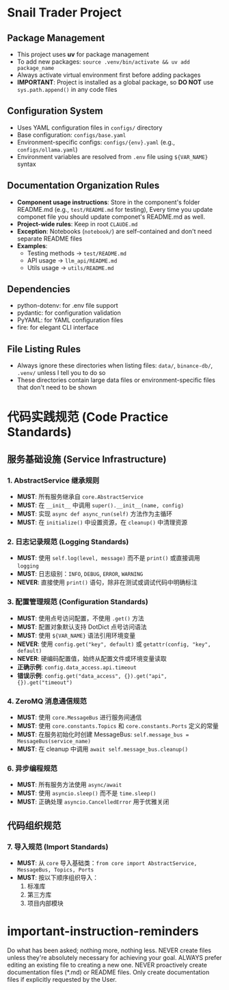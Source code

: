 # Snail Trader Project

## Package Management
- This project uses **uv** for package management
- To add new packages: `source .venv/bin/activate && uv add package_name`
- Always activate virtual environment first before adding packages
- **IMPORTANT**: Project is installed as a global package, so **DO NOT** use `sys.path.append()` in any code files

## Configuration System
- Uses YAML configuration files in `configs/` directory
- Base configuration: `configs/base.yaml`
- Environment-specific configs: `configs/{env}.yaml` (e.g., `configs/ollama.yaml`)
- Environment variables are resolved from `.env` file using `${VAR_NAME}` syntax

## Documentation Organization Rules
- **Component usage instructions**: Store in the component's folder README.md (e.g., `test/README.md` for testing), Every time you update componet file you should update componet's README.md as well.
- **Project-wide rules**: Keep in root `CLAUDE.md` 
- **Exception**: Notebooks (`notebook/`) are self-contained and don't need separate README files
- **Examples**: 
  - Testing methods → `test/README.md`
  - API usage → `llm_api/README.md`
  - Utils usage → `utils/README.md`

## Dependencies
- python-dotenv: for .env file support
- pydantic: for configuration validation
- PyYAML: for YAML configuration files
- fire: for elegant CLI interface

## File Listing Rules
- Always ignore these directories when listing files: `data/`, `binance-db/`, `.venv/` unless I tell you to do so
- These directories contain large data files or environment-specific files that don't need to be shown

# 代码实践规范 (Code Practice Standards)

## 服务基础设施 (Service Infrastructure)

### 1. AbstractService 继承规则
- **MUST**: 所有服务继承自 `core.AbstractService`
- **MUST**: 在 `__init__` 中调用 `super().__init__(name, config)`
- **MUST**: 实现 `async def async_run(self)` 方法作为主循环
- **MUST**: 在 `initialize()` 中设置资源，在 `cleanup()` 中清理资源

### 2. 日志记录规范 (Logging Standards)
- **MUST**: 使用 `self.log(level, message)` 而不是 `print()` 或直接调用 `logging`
- **MUST**: 日志级别：`INFO`, `DEBUG`, `ERROR`, `WARNING`
- **NEVER**: 直接使用 `print()` 语句，除非在测试或调试代码中明确标注

### 3. 配置管理规范 (Configuration Standards)
- **MUST**: 使用点号访问配置，不使用 `.get()` 方法
- **MUST**: 配置对象默认支持 DotDict 点号访问语法
- **MUST**: 使用 `${VAR_NAME}` 语法引用环境变量
- **NEVER**: 使用 `config.get("key", default)` 或 `getattr(config, "key", default)`
- **NEVER**: 硬编码配置值，始终从配置文件或环境变量读取
- **正确示例**: `config.data_access.api.timeout`
- **错误示例**: `config.get("data_access", {}).get("api", {}).get("timeout")`

### 4. ZeroMQ 消息通信规范
- **MUST**: 使用 `core.MessageBus` 进行服务间通信
- **MUST**: 使用 `core.constants.Topics` 和 `core.constants.Ports` 定义的常量
- **MUST**: 在服务初始化时创建 MessageBus: `self.message_bus = MessageBus(service_name)`
- **MUST**: 在 cleanup 中调用 `await self.message_bus.cleanup()`


### 6. 异步编程规范
- **MUST**: 所有服务方法使用 `async/await`
- **MUST**: 使用 `asyncio.sleep()` 而不是 `time.sleep()`
- **MUST**: 正确处理 `asyncio.CancelledError` 用于优雅关闭


## 代码组织规范

### 7. 导入规范 (Import Standards)
- **MUST**: 从 `core` 导入基础类：`from core import AbstractService, MessageBus, Topics, Ports`
- **MUST**: 按以下顺序组织导入：
  1. 标准库
  2. 第三方库  
  3. 项目内部模块


# important-instruction-reminders
Do what has been asked; nothing more, nothing less.
NEVER create files unless they're absolutely necessary for achieving your goal.
ALWAYS prefer editing an existing file to creating a new one.
NEVER proactively create documentation files (*.md) or README files. Only create documentation files if explicitly requested by the User.